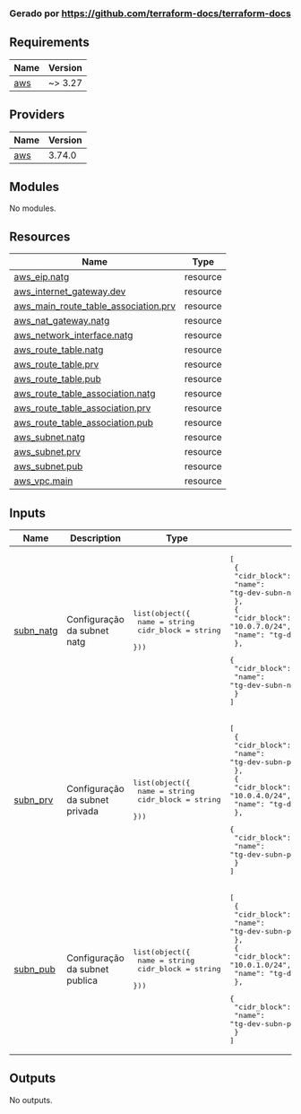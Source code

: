 ### Gerado por https://github.com/terraform-docs/terraform-docs

## Requirements

| Name | Version |
|------|---------|
| <a name="requirement_aws"></a> [aws](#requirement\_aws) | ~> 3.27 |

## Providers

| Name | Version |
|------|---------|
| <a name="provider_aws"></a> [aws](#provider\_aws) | 3.74.0 |       

## Modules

No modules.

## Resources

| Name | Type |
|------|------|
| [aws_eip.natg](https://registry.terraform.io/providers/hashicorp/aws/latest/docs/resources/eip) | resource |
| [aws_internet_gateway.dev](https://registry.terraform.io/providers/hashicorp/aws/latest/docs/resources/internet_gateway) | resource |
| [aws_main_route_table_association.prv](https://registry.terraform.io/providers/hashicorp/aws/latest/docs/resources/main_route_table_association) | resource |
| [aws_nat_gateway.natg](https://registry.terraform.io/providers/hashicorp/aws/latest/docs/resources/nat_gateway) | resource |
| [aws_network_interface.natg](https://registry.terraform.io/providers/hashicorp/aws/latest/docs/resources/network_interface) | resource |
| [aws_route_table.natg](https://registry.terraform.io/providers/hashicorp/aws/latest/docs/resources/route_table) | resource |
| [aws_route_table.prv](https://registry.terraform.io/providers/hashicorp/aws/latest/docs/resources/route_table) | resource |
| [aws_route_table.pub](https://registry.terraform.io/providers/hashicorp/aws/latest/docs/resources/route_table) | resource |
| [aws_route_table_association.natg](https://registry.terraform.io/providers/hashicorp/aws/latest/docs/resources/route_table_association) | resource |
| [aws_route_table_association.prv](https://registry.terraform.io/providers/hashicorp/aws/latest/docs/resources/route_table_association) | resource |
| [aws_route_table_association.pub](https://registry.terraform.io/providers/hashicorp/aws/latest/docs/resources/route_table_association) | resource |
| [aws_subnet.natg](https://registry.terraform.io/providers/hashicorp/aws/latest/docs/resources/subnet) | resource |
| [aws_subnet.prv](https://registry.terraform.io/providers/hashicorp/aws/latest/docs/resources/subnet) | resource |
| [aws_subnet.pub](https://registry.terraform.io/providers/hashicorp/aws/latest/docs/resources/subnet) | resource |
| [aws_vpc.main](https://registry.terraform.io/providers/hashicorp/aws/latest/docs/resources/vpc) | resource |

## Inputs

| Name | Description | Type | Default | Required |
|------|-------------|------|---------|:--------:|
| <a name="input_subn_natg"></a> [subn\_natg](#input\_subn\_natg) | Configuração da subnet natg | <pre>list(object({<br>    name       = string<br>    cidr_block = string<br>  }))</pre> | <pre>[<br>  {<br>    "cidr_block": "10.0.6.0/24",<br>    "name": "tg-dev-subn-natg-terraform-0-a"<br>  },<br>  {<br>    "cidr_block": "10.0.7.0/24",<br>    "name": "tg-dev-subn-natg-terraform-0-b"<br>  },<br>  {<br>    "cidr_block": "10.0.8.0/24",<br>    "name": "tg-dev-subn-natg-terraform-0-c"<br>  }<br>]</pre> | no |
| <a name="input_subn_prv"></a> [subn\_prv](#input\_subn\_prv) | Configuração da subnet privada | <pre>list(object({<br>    name       = string<br>    cidr_block = string<br>  }))</pre> | <pre>[<br>  {<br>    "cidr_block": "10.0.3.0/24",<br>    "name": "tg-dev-subn-prv-terraform-0-a"<br>  },<br>  {<br>    "cidr_block": "10.0.4.0/24",<br>    "name": "tg-dev-subn-prv-terraform-0-b"<br>  },<br>  {<br>    "cidr_block": "10.0.5.0/24",<br>    "name": "tg-dev-subn-prv-terraform-0-c"<br>  }<br>]</pre> | no |
| <a name="input_subn_pub"></a> [subn\_pub](#input\_subn\_pub) | Configuração da subnet publica | <pre>list(object({<br>    name       = string<br>    cidr_block = string<br>  }))</pre> | <pre>[<br>  {<br>    "cidr_block": "10.0.0.0/24",<br>    "name": "tg-dev-subn-pub-terraform-0-a"<br>  },<br>  {<br>    "cidr_block": "10.0.1.0/24",<br>    "name": "tg-dev-subn-pub-terraform-0-b"<br>  },<br>  {<br>    "cidr_block": "10.0.2.0/24",<br>    "name": "tg-dev-subn-pub-terraform-0-c"<br>  }<br>]</pre> | no |

## Outputs

No outputs.
